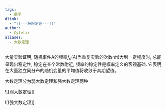```yaml
---
tags:
  - 数学
dlink:
  - "[[---极限定理---]]"
author:
  - Cyletix
aliases:
  - 大数定理
---
```

大量实验证明, 随机事件A的频率$f_n(A)$当重复实验的次数n增大到一定程度时, 总能呈现出稳定性, 稳定在某个常数附近, 频率的稳定性是概率定义的客观基础. 它表明在大量独立同分布的随机变量的平均值将收敛于其期望值。

大数定理分为弱大数定理和强大数定理两种

![[弱大数定理]]

![[强大数定理]]

